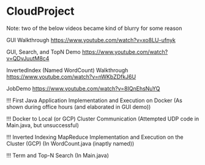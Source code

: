 # CloudProject

Note: two of the below videos became kind of blurry for some reason

GUI Walkthrough
https://www.youtube.com/watch?v=xo8LU-ufnyk

GUI, Search, and TopN Demo
https://www.youtube.com/watch?v=QDvJuutM8c4

InvertedIndex (Named WordCount) Walkthrough 
https://www.youtube.com/watch?v=nWKbZDfkJ6U

JobDemo
https://www.youtube.com/watch?v=8IQnEhsNuYQ

!!! First Java Application Implementation and Execution on Docker (As shown during office hours (and elaborated in GUI demo))

!!! Docker to Local (or GCP) Cluster Communication (Attempted UDP code in Main.java, but unsuccessful)

!!! Inverted Indexing MapReduce Implementation and
Execution on the Cluster (GCP) (In WordCount.java (inaptly named))

!!! Term and Top-N Search (In Main.java)



